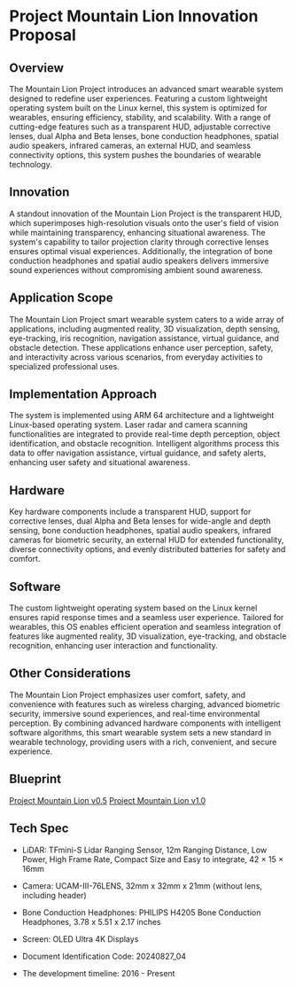 # Project Mountain Lion Innovation Proposal

## Overview

The Mountain Lion Project introduces an advanced smart wearable system designed to redefine user experiences. Featuring a custom lightweight operating system built on the Linux kernel, this system is optimized for wearables, ensuring efficiency, stability, and scalability. With a range of cutting-edge features such as a transparent HUD, adjustable corrective lenses, dual Alpha and Beta lenses, bone conduction headphones, spatial audio speakers, infrared cameras, an external HUD, and seamless connectivity options, this system pushes the boundaries of wearable technology.

## Innovation

A standout innovation of the Mountain Lion Project is the transparent HUD, which superimposes high-resolution visuals onto the user's field of vision while maintaining transparency, enhancing situational awareness. The system's capability to tailor projection clarity through corrective lenses ensures optimal visual experiences. Additionally, the integration of bone conduction headphones and spatial audio speakers delivers immersive sound experiences without compromising ambient sound awareness.

## Application Scope

The Mountain Lion Project smart wearable system caters to a wide array of applications, including augmented reality, 3D visualization, depth sensing, eye-tracking, iris recognition, navigation assistance, virtual guidance, and obstacle detection. These applications enhance user perception, safety, and interactivity across various scenarios, from everyday activities to specialized professional uses.

## Implementation Approach

The system is implemented using ARM 64 architecture and a lightweight Linux-based operating system. Laser radar and camera scanning functionalities are integrated to provide real-time depth perception, object identification, and obstacle recognition. Intelligent algorithms process this data to offer navigation assistance, virtual guidance, and safety alerts, enhancing user safety and situational awareness.

## Hardware

Key hardware components include a transparent HUD, support for corrective lenses, dual Alpha and Beta lenses for wide-angle and depth sensing, bone conduction headphones, spatial audio speakers, infrared cameras for biometric security, an external HUD for extended functionality, diverse connectivity options, and evenly distributed batteries for safety and comfort.

## Software

The custom lightweight operating system based on the Linux kernel ensures rapid response times and a seamless user experience. Tailored for wearables, this OS enables efficient operation and seamless integration of features like augmented reality, 3D visualization, eye-tracking, and obstacle recognition, enhancing user interaction and functionality.

## Other Considerations

The Mountain Lion Project emphasizes user comfort, safety, and convenience with features such as wireless charging, advanced biometric security, immersive sound experiences, and real-time environmental perception. By combining advanced hardware components with intelligent software algorithms, this smart wearable system sets a new standard in wearable technology, providing users with a rich, convenient, and secure experience.

## Blueprint

[Project Mountain Lion v0.5](media/PML0_5.pdf)
[Project Mountain Lion v1.0](media/PML1_0.pdf)

## Tech Spec

- LiDAR: TFmini-S Lidar Ranging Sensor, 12m Ranging Distance, Low Power, High Frame Rate, Compact Size and Easy to integrate, 42 × 15 × 16mm
- Camera: UCAM-III-76LENS, 32mm x 32mm x 21mm (without lens, including header)
- Bone Conduction Headphones: PHILIPS H4205 Bone Conduction Headphones, 3.78 x 5.51 x 2.17 inches
- Screen: OLED Ultra 4K Displays

- Document Identification Code: 20240827_04
- The development timeline: 2016 - Present
